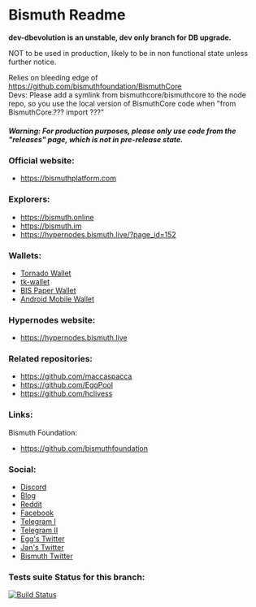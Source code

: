 Bismuth Readme
=======

**dev-dbevolution is an unstable, dev only branch for DB upgrade.**

NOT to be used in production, likely to be in non functional state unless further notice.

Relies on bleeding edge of https://github.com/bismuthfoundation/BismuthCore  
Devs: Please add a symlink from bismuthcore/bismuthcore to the node repo, so you use the local version of BismuthCore code when "from BismuthCore.??? import ???"


##### Warning: For production purposes, please only use code from the "releases" page, which is not in pre-release state.

### Official website:
* https://bismuthplatform.com

### Explorers:
* https://bismuth.online
* https://bismuth.im
* https://hypernodes.bismuth.live/?page_id=152

### Wallets:
* [Tornado Wallet](https://github.com/bismuthfoundation/TornadoWallet)
* [tk-wallet](https://github.com/bismuthfoundation/tk-wallet)
* [BIS Paper Wallet](https://github.com/AngainorDev/BIS-Paper)
* [Android Mobile Wallet](https://github.com/redDwarf03/my_bismuth_wallet)

### Hypernodes website:
* https://hypernodes.bismuth.live

### Related repositories: 
* https://github.com/maccaspacca
* https://github.com/EggPool
* https://github.com/hclivess

### Links:

Bismuth Foundation: 
* https://github.com/bismuthfoundation

### Social:
* [Discord](https://discord.gg/dKVZd4z)
* [Blog](https://hypernodes.bismuth.live/?page_id=20)
* [Reddit](https://www.reddit.com/r/cryptobismuth)
* [Facebook](https://web.facebook.com/cryptobismuth)
* [Telegram I](https://t.me/cryptobismuth)
* [Telegram II](https://t.me/bismuthplatform)
* [Egg's Twitter](https://twitter.com/EggPoolNet)
* [Jan's Twitter](https://twitter.com/bismuthdev)
* [Bismuth Twitter](https://twitter.com/BismuthPlatform)

### Tests suite Status for this branch:
[![Build Status](https://travis-ci.org/bismuthfoundation/Bismuth.svg?branch=dev-dbevolution)](https://travis-ci.org/bismuthfoundation/Bismuth)


